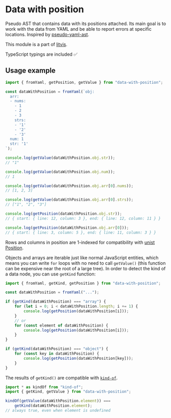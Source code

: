 # Data with position

Pseudo AST that contains data with its positions attached.
Its main goal is to work with the data from YAML and be able to report errors at specific locations.
Inspired by [pseudo-yaml-ast](https://github.com/yldio/pseudo-yaml-ast).

This module is a part of [litvis](https://github.com/gicentre/litvis).

TypeScript typings are included ✅

## Usage example

```js
import { fromYaml, getPosition, getValue } from "data-with-position";

const dataWithPosition = fromYaml(`obj:
  arr:
  - nums:
    - 1
    - 2
    - 3
    strs:
    - '1'
    - '2'
    - '3'
  num: 1
  str: '1'
`);

console.log(getValue(dataWithPosition.obj.str));
// "1"

console.log(getValue(dataWithPosition.obj.num));
// 1

console.log(getValue(dataWithPosition.obj.arr[0].nums));
// [1, 2, 3]

console.log(getValue(dataWithPosition.obj.arr[0].strs));
// ["1", "2", "3"]

console.log(getPosition(dataWithPosition.obj.str));
// { start: { line: 12, column: 3 }, end: { line: 12, column: 11 } }

console.log(getPosition(dataWithPosition.obj.arr[0]));
// { start: { line: 3, column: 5 }, end: { line: 11, column: 3 } }
```

Rows and columns in position are 1-indexed for compatibility with [unist Position](https://github.com/syntax-tree/unist#position).

Objects and arrays are iterable just like normal JavaScript entities, which means you can write `for` loops with no need to call `getValue()` (this function can be expensive near the root of a large tree).
In order to detect the kind of a data node, you can use `getKind` function:

```js
import { fromYaml, getKind, getPosition } from "data-with-position";

const dataWithPosition = fromYaml("...");

if (getKind(dataWithPosition) === "array") {
    for (let i = 0; i < dataWithPosition.length; i += 1) {
        console.log(getPosition(dataWithPosition[i]));
    }
    // or
    for (const element of dataWithPosition) {
        console.log(getPosition(dataWithPosition[i]));
    }
}

if (getKind(dataWithPosition) === "object") {
    for (const key in dataWithPosition) {
        console.log(getPosition(dataWithPosition[key]));
    }
}
```

The results of `getKind()` are compatible with [`kind-of`](https://www.npmjs.com/package/kind-of).

```js
import * as kindOf from "kind-of";
import { getKind, getValue } from "data-with-position";

kindOf(getValue(dataWithPosition.element)) ===
    getKind(dataWithPosition.element);
// always true, even when element is undefined
```
